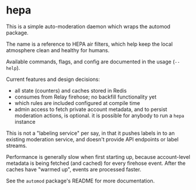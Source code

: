 
hepa
====

This is a simple auto-moderation daemon which wraps the automod package.

The name is a reference to HEPA air filters, which help keep the local atmosphere clean and healthy for humans.

Available commands, flags, and config are documented in the usage (`--help`).

Current features and design decisions:

- all state (counters) and caches stored in Redis
- consumes from Relay firehose; no backfill functionality yet
- which rules are included configured at compile time
- admin access to fetch private account metadata, and to persist moderation actions, is optional. it is possible for anybody to run a `hepa` instance

This is not a "labeling service" per say, in that it pushes labels in to an existing moderation service, and doesn't provide API endpoints or label streams.

Performance is generally slow when first starting up, because account-level metadata is being fetched (and cached) for every firehose event. After the caches have "warmed up", events are processed faster.

See the `automod` package's README for more documentation.
